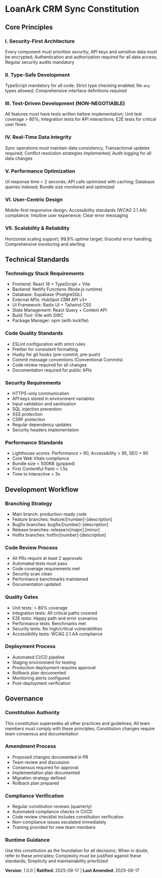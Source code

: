 # LoanArk CRM Sync Constitution

## Core Principles

### I. Security-First Architecture

Every component must prioritize security; API keys and sensitive data must be encrypted; Authentication and authorization required for all data access; Regular security audits mandatory

### II. Type-Safe Development

TypeScript mandatory for all code; Strict type checking enabled; No `any` types allowed; Comprehensive interface definitions required

### III. Test-Driven Development (NON-NEGOTIABLE)

All features must have tests written before implementation; Unit test coverage > 80%; Integration tests for API interactions; E2E tests for critical user flows

### IV. Real-Time Data Integrity

Sync operations must maintain data consistency; Transactional updates required; Conflict resolution strategies implemented; Audit logging for all data changes

### V. Performance Optimization

UI response time < 2 seconds; API calls optimized with caching; Database queries indexed; Bundle size monitored and optimized

### VI. User-Centric Design

Mobile-first responsive design; Accessibility standards (WCAG 2.1 AA) compliance; Intuitive user experience; Clear error messaging

### VII. Scalability & Reliability

Horizontal scaling support; 99.9% uptime target; Graceful error handling; Comprehensive monitoring and alerting

## Technical Standards

### Technology Stack Requirements

- Frontend: React 18 + TypeScript + Vite
- Backend: Netlify Functions (Node.js runtime)
- Database: Supabase (PostgreSQL)
- External APIs: HubSpot CRM API v3+
- UI Framework: Radix UI + Tailwind CSS
- State Management: React Query + Context API
- Build Tool: Vite with SWC
- Package Manager: npm (with lockfile)

### Code Quality Standards

- ESLint configuration with strict rules
- Prettier for consistent formatting
- Husky for git hooks (pre-commit, pre-push)
- Commit message conventions (Conventional Commits)
- Code review required for all changes
- Documentation required for public APIs

### Security Requirements

- HTTPS-only communication
- API keys stored in environment variables
- Input validation and sanitization
- SQL injection prevention
- XSS protection
- CSRF protection
- Regular dependency updates
- Security headers implementation

### Performance Standards

- Lighthouse scores: Performance > 90, Accessibility > 95, SEO > 90
- Core Web Vitals compliance
- Bundle size < 500KB (gzipped)
- First Contentful Paint < 1.5s
- Time to Interactive < 3s

## Development Workflow

### Branching Strategy

- Main branch: production-ready code
- Feature branches: feature/[number]-[description]
- Bugfix branches: bugfix/[number]-[description]
- Release branches: release/v[major].[minor]
- Hotfix branches: hotfix/[number]-[description]

### Code Review Process

- All PRs require at least 2 approvals
- Automated tests must pass
- Code coverage requirements met
- Security scan clean
- Performance benchmarks maintained
- Documentation updated

### Quality Gates

- Unit tests: > 80% coverage
- Integration tests: All critical paths covered
- E2E tests: Happy path and error scenarios
- Performance tests: Benchmarks met
- Security tests: No high/critical vulnerabilities
- Accessibility tests: WCAG 2.1 AA compliance

### Deployment Process

- Automated CI/CD pipeline
- Staging environment for testing
- Production deployment requires approval
- Rollback plan documented
- Monitoring alerts configured
- Post-deployment verification

## Governance

### Constitution Authority

This constitution supersedes all other practices and guidelines; All team members must comply with these principles; Constitution changes require team consensus and documentation

### Amendment Process

- Proposed changes documented in PR
- Team review and discussion
- Consensus required for approval
- Implementation plan documented
- Migration strategy defined
- Rollback plan prepared

### Compliance Verification

- Regular constitution reviews (quarterly)
- Automated compliance checks in CI/CD
- Code review checklist includes constitution verification
- Non-compliance issues escalated immediately
- Training provided for new team members

### Runtime Guidance

Use this constitution as the foundation for all decisions; When in doubt, refer to these principles; Complexity must be justified against these standards; Simplicity and maintainability prioritized

**Version**: 1.0.0 | **Ratified**: 2025-09-17 | **Last Amended**: 2025-09-17

